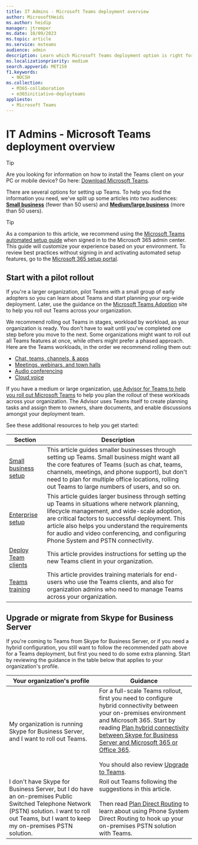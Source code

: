 ```yaml
---
title: IT Admins - Microsoft Teams deployment overview
author: MicrosoftHeidi
ms.author: heidip
manager: jtremper
ms.date: 10/09/2023
ms.topic: article
ms.service: msteams
audience: admin
description: Learn which Microsoft Teams deployment option is right for you.
ms.localizationpriority: medium
search.appverid: MET150
f1.keywords:
  - NOCSH
ms.collection: 
  - M365-collaboration
  - m365initiative-deployteams
appliesto: 
  - Microsoft Teams
---
```


# IT Admins - Microsoft Teams deployment overview

> [!TIP]
> Are you looking for information on how to install the Teams client on your PC or mobile device? Go here: [Download Microsoft Teams](https://www.microsoft.com/microsoft-teams/download-app).

There are several options for setting up Teams. To help you find the information you need, we've split up some articles into two audiences: [**Small business**](deploy-small-business.md) (fewer than 50 users) and [**Medium/large business**](deploy-enterprise-overview.md) (more than 50 users).

> [!TIP]
> As a companion to this article, we recommend using the [Microsoft Teams automated setup guide](https://go.microsoft.com/fwlink/?linkid=2224815) when signed in to the Microsoft 365 admin center. This guide will customize your experience based on your environment. To review best practices without signing in and activating automated setup features, go to the [Microsoft 365 setup portal](https://go.microsoft.com/fwlink/?linkid=2222975).

## Start with a pilot rollout

If you're a larger organization, pilot Teams with a small group of early adopters so you can learn about Teams and start planning your org-wide deployment. Later, use the guidance on the [Microsoft Teams Adoption](https://adoption.microsoft.com/microsoft-teams) site to help you roll out Teams across your organization.

We recommend rolling out Teams in stages, workload by workload, as your organization is ready. You don't have to wait until you've completed one step before you move to the next. Some organizations might want to roll out all Teams features at once, while others might prefer a phased approach. Here are the Teams workloads, in the order we recommend rolling them out:

- [Chat, teams, channels, & apps](deploy-chat-teams-channels-microsoft-teams-landing-page.md)
- [Meetings, webinars, and town halls](overview-meetings-webinars-town-halls.md)
- [Audio conferencing](audio-conferencing-in-office-365.md)
- [Cloud voice](cloud-voice-landing-page.md)

If you have a medium or large organization, [use Advisor for Teams to help you roll out Microsoft Teams](use-advisor-teams-roll-out.md) to help you plan the rollout of these workloads across your organization. The Advisor uses Teams itself to create planning tasks and assign them to owners, share documents, and enable discussions amongst your deployment team.

See these additional resources to help you get started:

|Section  |Description  |
|---------|---------|
|[Small business setup](deploy-small-business.md)| This article guides smaller businesses through setting up Teams. Small business might want all the core features of Teams (such as chat, teams, channels, meetings, and phone support), but don't need to plan for multiple office locations, rolling out Teams to large numbers of users, and so on.
|[Enterprise setup](deploy-enterprise-overview.md)     | This article guides larger business through setting up Teams in situations where network planning, lifecycle management, and wide-scale adoption, are critical factors to successful deployment. This article also helps you understand the requirements for audio and video conferencing, and configuring Phone System and PSTN connectivity.         |
|[Deploy Team clients](new-teams-desktop-admin.md)     | This article provides instructions for setting up the new Teams client in your organization. |
|[Teams training](training-microsoft-teams-landing-page.md)     | This article provides training materials for end-users who use the Teams clients, and also for organization admins who need to manage Teams across your organization.        |

## Upgrade or migrate from Skype for Business Server

If you're coming to Teams from Skype for Business Server, or if you need a hybrid configuration, you still want to follow the recommended path above for a Teams deployment, but first you need to do some extra planning. Start by reviewing the guidance in the table below that applies to your organization's profile.

|Your organization's profile|Guidance  |
|---------|---------|
|My organization is running Skype for Business Server, and I want to roll out Teams. |For a full-scale Teams rollout, first you need to configure hybrid connectivity between your on-premises environment and Microsoft 365. Start by reading [Plan hybrid connectivity between Skype for Business Server and Microsoft 365 or Office 365](/skypeforbusiness/hybrid/plan-hybrid-connectivity). <br><br>You should also review [Upgrade to Teams](upgrade-start-here.md).   |
|I don't have Skype for Business Server, but I do have an on-premises Public Switched Telephone Network (PSTN) solution. I want to roll out Teams, but I want to keep my on-premises PSTN solution. |Roll out Teams following  the suggestions in this article.<br><br>Then read [Plan Direct Routing](direct-routing-plan.md) to learn about using Phone System Direct Routing to hook up your on-premises PSTN solution with Teams.|
